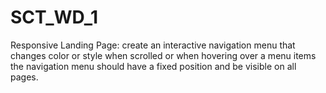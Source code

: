 # SCT_WD_1
Responsive Landing Page: create an interactive navigation menu that changes color or style when scrolled or when hovering over a menu items the navigation menu should have a fixed position and be visible on all pages.
